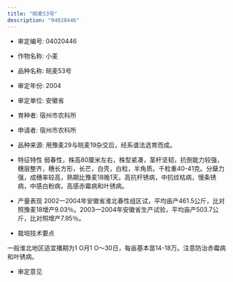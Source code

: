 ```yaml
---
title: "皖麦53号"
description: "04020446"
---
```

* 审定编号:  04020446

*  作物名称:  小麦

*  品种名称:  皖麦53号

*  审定年份:  2004

*  审定单位:  安徽省

* 育种者:  宿州市农科所

*  申请者:  宿州市农科所

*  品种来源:  用豫麦29与皖麦19杂交后，经系谱法选育而成。

*  特征特性
弱春性，株高80厘米左右，株型紧凑，茎杆坚韧，抗倒能力较强，穗层整齐，穗长方形，长芒，白壳，白粒，半角质。千粒重40-41克。分蘖力强，成穗率较高，熟期比豫麦18晚1天。高抗杆锈病，中抗纹枯病，慢条锈病，中感白粉病，高感赤霉病和叶锈病。


*  产量表现
2002一2004年安徽省淮北春性组区试，平均亩产461.5公斤，比对照豫麦18增产9.03％。2003—2004年安徽省生产试验，平均亩产503.7公斤，比对照增产7.95％。

*  栽培技术要点

一般淮北地区适宜播期为1 O月1 O～30日，每亩基本苗14-18万。注意防治赤霉病和叶锈病。

*  审定意见

